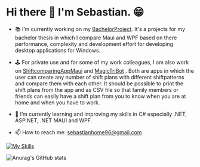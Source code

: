 # Hi there 👋 I'm Sebastian. 😁

<!-- [![trophy](https://github-profile-trophy.vercel.app/?username=bastiH96)](https://github.com/ryo-ma/github-profile-trophy) -->

- 📚 I’m currently working on my [BachelorProject](https://github.com/bastiH96/BachelorProject.git). It's a projects for my bachelor thesis in which I compare Maui and WPF based on there performance, complexity and development effort for developing desktop applications for Windows.

- 🕹 For private use and for some of my work colleagues, I am also work on [ShiftcomparingAppMaui](https://github.com/bastiH96/ShiftcomparingAppMAUI.git) and [MagicTriBot](https://github.com/bastiH96/MagicTriBot.git) . Both are apps in which the user can create any number of shift plans with different shiftpatterns and compare them with each other. It should be possible to print the shift plans from the app and as CSV file so that family members or friends can easily have a shift plan from you to know when you are at home and when you have to work.

- 🌱 I’m currently learning and improving my skills in C# especially .NET, ASP.NET, .NET MAUI and WPF.

- 📫 How to reach me: sebastianhome96@gmail.com


[![My Skills](https://skillicons.dev/icons?i=cs,dotnet,unity,py,html,css,sqlite,git,github,figma,visualstudio,discord)](https://skillicons.dev)


![Anurag's GitHub stats](https://github-readme-stats.vercel.app/api?username=anuraghazra&show_icons=true&theme=tokyonight&custom_title=Sebastian%20GitHub%20Stats)


